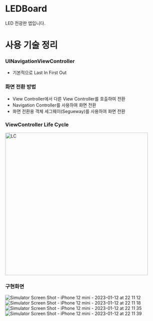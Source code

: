 # LEDBoard
LED 전광판 앱입니다.

# 사용 기술 정리
### UINavigationViewController
- 기본적으로 Last In First Out

### 화면 전환 방법
- View Controller에서 다른 View Controller를 호출하여 전환
- Navigation Controller를 사용하여 화면 전환
- 화면 전환용 객체 세그웨이(Segueway)를 사용하여 화면 전환

### ViewController Life Cycle
<img width="456" alt="LC" src="https://user-images.githubusercontent.com/86593582/212076708-0b98cf81-e2e0-46cc-9a5a-ff46e8890bea.png">

### 구현화면
![Simulator Screen Shot - iPhone 12 mini - 2023-01-12 at 22 11 12](https://user-images.githubusercontent.com/86593582/212076791-370a7c8f-eab2-4f10-85bd-a140d49cfb42.png)
![Simulator Screen Shot - iPhone 12 mini - 2023-01-12 at 22 11 18](https://user-images.githubusercontent.com/86593582/212076810-6d2a0852-66c6-4918-83a6-5ab168cf608a.png)
![Simulator Screen Shot - iPhone 12 mini - 2023-01-12 at 22 11 35](https://user-images.githubusercontent.com/86593582/212076827-1cd57872-20d7-4d6b-ab30-6e28f6112854.png)
![Simulator Screen Shot - iPhone 12 mini - 2023-01-12 at 22 11 39](https://user-images.githubusercontent.com/86593582/212076843-08281bea-c64c-4aeb-9f4f-dda5a67882ae.png)

